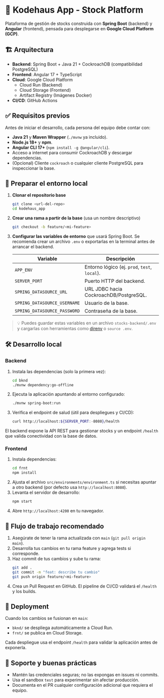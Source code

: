 # 🏢 Kodehaus App - Stock Platform

Plataforma de gestión de stocks construida con **Spring Boot** (backend) y **Angular** (frontend), pensada para desplegarse en **Google Cloud Platform (GCP)**.

## 🏗️ Arquitectura

- **Backend**: Spring Boot + Java 21 + CockroachDB (compatibilidad PostgreSQL)
- **Frontend**: Angular 17 + TypeScript
- **Cloud**: Google Cloud Platform
  - Cloud Run (Backend)
  - Cloud Storage (Frontend)
  - Artifact Registry (Imágenes Docker)
- **CI/CD**: GitHub Actions

## ✅ Requisitos previos

Antes de iniciar el desarrollo, cada persona del equipo debe contar con:

- **Java 21** y **Maven Wrapper** (`./mvnw` ya incluido).
- **Node.js 18+** y **npm**.
- **Angular CLI 17+** (`npm install -g @angular/cli`).
- Acceso a internet para consumir CockroachDB y descargar dependencias.
- (Opcional) Cliente `cockroach` o cualquier cliente PostgreSQL para inspeccionar la base.

## 🌱 Preparar el entorno local

1. **Clonar el repositorio base**
   ```bash
   git clone <url-del-repo>
   cd kodehaus_app
   ```
2. **Crear una rama a partir de la base** (usa un nombre descriptivo)
   ```bash
   git checkout -b feature/<mi-feature>
   ```
3. **Configurar las variables de entorno** que usará Spring Boot. Se recomienda crear un archivo `.env` o exportarlas en la terminal antes de arrancar el backend.

   | Variable | Descripción |
   |----------|-------------|
   | `APP_ENV` | Entorno lógico (ej. `prod`, `test`, `local`). |
   | `SERVER_PORT` | Puerto HTTP del backend. |
   | `SPRING_DATASOURCE_URL` | URL JDBC hacia CockroachDB/PostgreSQL. |
   | `SPRING_DATASOURCE_USERNAME` | Usuario de la base. |
   | `SPRING_DATASOURCE_PASSWORD` | Contraseña de la base. |

> 💡 Puedes guardar estas variables en un archivo `stocks-backend/.env` y cargarlas con herramientas como [direnv](https://direnv.net/) o `source .env`.

## 🛠️ Desarrollo local

### Backend

1. Instala las dependencias (solo la primera vez):
   ```bash
   cd bknd
   ./mvnw dependency:go-offline
   ```
2. Ejecuta la aplicación apuntando al entorno configurado:
   ```bash
   ./mvnw spring-boot:run
   ```
3. Verifica el endpoint de salud (útil para despliegues y CI/CD):
   ```bash
   curl http://localhost:${SERVER_PORT:-8080}/health
   ```

El backend expone la API REST para gestionar stocks y un endpoint `/health` que valida conectividad con la base de datos.

### Frontend

1. Instala dependencias:
   ```bash
   cd frnt
   npm install
   ```
2. Ajusta el archivo `src/environments/environment.ts` si necesitas apuntar a otro backend (por defecto usa `http://localhost:8080`).
3. Levanta el servidor de desarrollo:
   ```bash
   npm start
   ```
4. Abre `http://localhost:4200` en tu navegador.

## 🔄 Flujo de trabajo recomendado

1. Asegúrate de tener la rama actualizada con `main` (`git pull origin main`).
2. Desarrolla tus cambios en tu rama feature y agrega tests si corresponde.
3. Haz commit de tus cambios y sube tu rama:
   ```bash
   git add .
   git commit -m "feat: describe tu cambio"
   git push origin feature/<mi-feature>
   ```
4. Crea un Pull Request en GitHub. El pipeline de CI/CD validará el `/health` y los builds.

## 🚀 Deployment

Cuando los cambios se fusionan en `main`:

- `bknd/` se despliega automáticamente a Cloud Run.
- `frnt/` se publica en Cloud Storage.

Cada despliegue usa el endpoint `/health` para validar la aplicación antes de exponerla.

## 🤝 Soporte y buenas prácticas

- Mantén las credenciales seguras; no las expongas en issues ni commits.
- Usa el sandbox `test` para experimentar sin afectar producción.
- Documenta en el PR cualquier configuración adicional que requiera el equipo.
